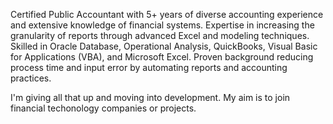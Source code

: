 Certified Public Accountant with 5+ years of diverse accounting experience and extensive knowledge of financial systems. Expertise in increasing the granularity of reports through advanced Excel and modeling techniques. Skilled in Oracle Database, Operational Analysis, QuickBooks, Visual Basic for Applications (VBA), and Microsoft Excel. Proven background reducing process time and input error by automating reports and accounting practices.

I'm giving all that up and moving into development. My aim is to join financial techonology companies or projects. 
